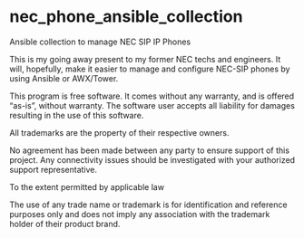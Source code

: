 # nec_phone_ansible_collection
Ansible collection to manage NEC SIP IP Phones

This is my going away present to my former NEC techs and engineers. It will, hopefully, make it easier to manage and configure NEC-SIP phones by using Ansible or AWX/Tower.

This program is free software. It comes without any warranty, and is offered “as-is”, without warranty. The software user accepts all liability for damages resulting in the use of this software.

All trademarks are the property of their respective owners.

No agreement has been made between any party to ensure support of this project. Any connectivity issues should be investigated with your authorized support representative.

To the extent permitted by applicable law


The use of any trade name or trademark is for identification and reference purposes only and does not imply any association with the trademark holder of their product brand.
